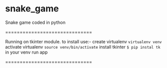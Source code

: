 # snake_game
Snake game coded in python

==============================

Running on tkinter module.
to install use:-
create virtualenv  `virtualenv venv`
activate virtualenv `source venv/bin/activate`
install tkinter  `$ pip instal tk` in your venv
run app

==============================

